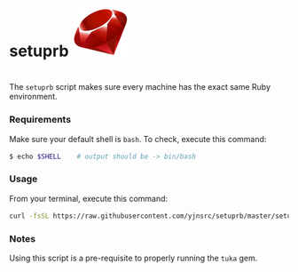 # **setuprb** ![picture](img/ruby.png)
#
The `setuprb` script makes sure every machine has the exact same Ruby environment.


### Requirements

Make sure your default shell is `bash`. To check, execute this command:

```bash
$ echo $SHELL    # output should be -> bin/bash
```


### Usage

From your terminal, execute this command:
```bash
curl -fsSL https://raw.githubusercontent.com/yjnsrc/setuprb/master/setuprb | sh /dev/stdin arg0 arg1
```


### Notes

Using this script is a pre-requisite to properly running the `tuka` gem.
